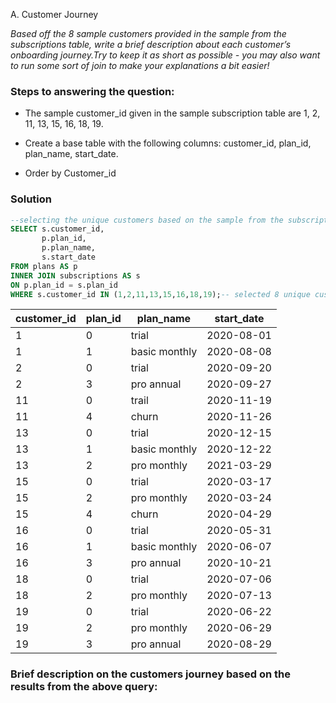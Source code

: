  A. Customer Journey

*Based off the 8 sample customers provided in the sample from the subscriptions table, write a brief
description about each customer’s onboarding journey.Try to keep it as short as possible - you may also
want to run some sort of join to make your explanations a bit easier!*

### Steps to answering the question:

- The sample customer_id given in the sample subscription table are 1, 2, 11, 13, 15, 16, 18, 19. 

- Create a base table with the following columns: customer_id, plan_id, plan_name, start_date.

- Order by Customer_id
	
### Solution

```sql
--selecting the unique customers based on the sample from the subscriptions table
SELECT s.customer_id,
	   p.plan_id, 
	   p.plan_name, 
	   s.start_date
FROM plans AS p
INNER JOIN subscriptions AS s
ON p.plan_id = s.plan_id
WHERE s.customer_id IN (1,2,11,13,15,16,18,19);-- selected 8 unique customers;
```
	
customer_id | plan_id | plan_name | start_date
--| -- | -- | --
1 | 0 | trial | 2020-08-01
1 | 1 | basic monthly | 2020-08-08
2 | 0 | trial | 2020-09-20
2 | 3 | pro annual | 2020-09-27
11 | 0 | trail | 2020-11-19
11 | 4 | churn | 2020-11-26
13 | 0 | trial | 2020-12-15
13 | 1 | basic monthly | 2020-12-22
13 | 2 | pro monthly | 2021-03-29
15 | 0 | trial | 2020-03-17
15 | 2 | pro monthly | 2020-03-24
15 | 4 | churn | 2020-04-29
16 | 0 | trial | 2020-05-31
16 | 1 | basic monthly | 2020-06-07
16 | 3 | pro annual | 2020-10-21
18 | 0 | trial | 2020-07-06
18 | 2 | pro monthly | 2020-07-13
19 | 0 | trial | 2020-06-22
19 | 2 | pro monthly | 2020-06-29
19 | 3 | pro annual | 2020-08-29
	
### Brief description on the customers journey based on the results from the above query:
